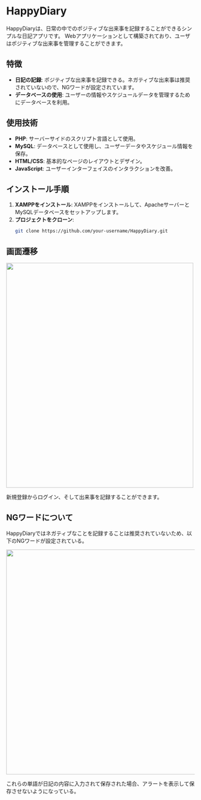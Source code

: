 # HappyDiary

HappyDiaryは、日常の中でのポジティブな出来事を記録することができるシンプルな日記アプリです。
Webアプリケーションとして構築されており、ユーザはポジティブな出来事を管理することができます。

## 特徴

- **日記の記録**: ポジティブな出来事を記録できる。ネガティブな出来事は推奨されていないので、NGワードが設定されています。
- **データベースの使用**: ユーザーの情報やスケジュールデータを管理するためにデータベースを利用。

## 使用技術

- **PHP**: サーバーサイドのスクリプト言語として使用。
- **MySQL**: データベースとして使用し、ユーザーデータやスケジュール情報を保存。
- **HTML/CSS**: 基本的なページのレイアウトとデザイン。
- **JavaScript**: ユーザーインターフェイスのインタラクションを改善。

## インストール手順

1. **XAMPPをインストール**: XAMPPをインストールして、ApacheサーバーとMySQLデータベースをセットアップします。
2. **プロジェクトをクローン**:
   ```bash
   git clone https://github.com/your-username/HappyDiary.git

## 画面遷移

<img src="https://github.com/user-attachments/assets/d7499138-2ee7-41f3-a708-4fff99d5947d" width="500" height="600">

新規登録からログイン、そして出来事を記録することができます。

## NGワードについて

HappyDiaryではネガティブなことを記録することは推奨されていないため、以下のNGワードが設定されている。

<img src="https://github.com/user-attachments/assets/14a023f7-1803-4e12-b172-0bb1ff43eb13" width="600" height="600">

これらの単語が日記の内容に入力されて保存された場合、アラートを表示して保存させないようになっている。
